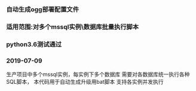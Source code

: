 ### 自动生成ogg部署配置文件
### 适用范围:对多个mssql实例\数据库批量执行脚本
### python3.6测试通过
### 2019-07-09

生产项目中多个mssql实例，每实例下多个数据库
需要对各数据库统一执行各种SQL脚本，
本代码用于自动生成升级用bat脚本
支持各实例并发执行
